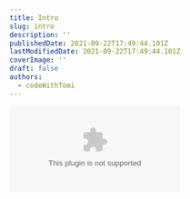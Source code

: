 ```yaml
---
title: Intro
slug: intro
description: ''
publishedDate: 2021-09-22T17:49:44.101Z
lastModifiedDate: 2021-09-22T17:49:44.101Z
coverImage: ''
draft: false
authors:
  - codeWithTomi
---
```


<Embed
  type="youtube"
  url="https://youtu.be/Zy0k1KnkO9w?t=0"
  title="Intro"
/>
